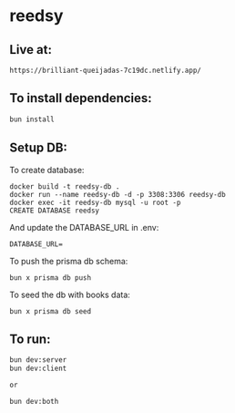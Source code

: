 # reedsy

## Live at:

```
https://brilliant-queijadas-7c19dc.netlify.app/
```

## To install dependencies:

```bash
bun install
```

## Setup DB:

To create database:

```
docker build -t reedsy-db .
docker run --name reedsy-db -d -p 3308:3306 reedsy-db
docker exec -it reedsy-db mysql -u root -p
CREATE DATABASE reedsy

```

And update the DATABASE_URL in .env:

```
DATABASE_URL=
```

To push the prisma db schema:

```
bun x prisma db push
```

To seed the db with books data:

```
bun x prisma db seed
```

## To run:

```bash
bun dev:server
bun dev:client

or

bun dev:both
```
